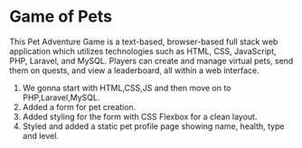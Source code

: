 # Game of Pets

This Pet Adventure Game is a text-based, browser-based full stack web application which utilizes technologies such as HTML, CSS, JavaScript, PHP, Laravel, and MySQL. Players can create and manage virtual pets, send them on quests, and view a leaderboard, all within a web interface.

1. We gonna start with HTML,CSS,JS and then move on to PHP,Laravel,MySQL.
2. Added a form for pet creation.
3. Added styling for the form with CSS Flexbox for a clean layout.
4. Styled and added a static pet profile page showing name, health, type and level.


